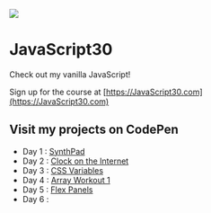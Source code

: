 ﻿![](https://javascript30.com/images/JS3-social-share.png)

# JavaScript30

Check out my vanilla JavaScript! 

Sign up for the course at [https://JavaScript30.com](https://JavaScript30.com)

## Visit my projects on CodePen

* Day 1 : [SynthPad](https://codepen.io/nichelicorn/pen/ExXZKJm)
* Day 2 : [Clock on the Internet](https://codepen.io/nichelicorn/pen/mdwRPzj)
* Day 3 : [CSS Variables](https://codepen.io/nichelicorn/pen/BaZpvxZ)
* Day 4 : [Array Workout 1](https://codepen.io/nichelicorn/pen/NWgjENe)
* Day 5 : [Flex Panels](https://codepen.io/nichelicorn/pen/rNwzWJq)
* Day 6 : []()
<!-- * Day 7 : []() -->
<!-- * Day 8 : []() -->
<!-- * Day 9 : []() -->
<!-- * Day 10 : []() -->
<!-- * Day 11 : []() -->
<!-- * Day 12 : []() -->
<!-- * Day 13 : []() -->
<!-- * Day 14 : []() -->
<!-- * Day 15 : []() -->
<!-- * Day 16 : []() -->
<!-- * Day 17 : []() -->
<!-- * Day 18 : []() -->
<!-- * Day 19 : []() -->
<!-- * Day 21 : []() -->
<!-- * Day 22 : []() -->
<!-- * Day 23 : []() -->
<!-- * Day 24 : []() -->
<!-- * Day 25 : []() -->
<!-- * Day 26 : []() -->
<!-- * Day 27 : []() -->
<!-- * Day 28 : []() -->
<!-- * Day 29 : []() -->
<!-- * Day 30 : []() -->
